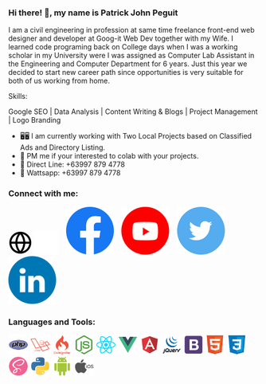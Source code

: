 <!--
**googitwebdev/googitwebdev** is a ✨ _special_ ✨ repository because its `README.md` (this file) appears on your GitHub profile.

Here are some ideas to get you started:

- 🔭 I’m currently working on ...
- 🌱 I’m currently learning ...
- 👯 I’m looking to collaborate on ...
- 🤔 I’m looking for help with ...
- 💬 Ask me about ...
- 📫 How to reach me: ...
- 😄 Pronouns: ...
- ⚡ Fun fact: ...
-->

### Hi there! 👋, my name is Patrick John Peguit
I am a civil engineering in profession at same time freelance front-end web designer and developer at Goog-it Web Dev together with my Wife. I learned code programing back on College days when I was a working scholar in my University were I was assigned as Computer Lab Assistant in the Engineering and Computer Department for 6 years. Just this year we decided to start new career path since opportunities is very suitable for both of us working from home.

Skills: 

Google SEO | Data Analysis | Content Writing & Blogs | Project Management | Logo Branding

- 🖥️🖥️ I am currently working with Two Local Projects based on Classified Ads and Directory Listing. 
- 💬 PM me if your interested to colab with your projects.
- 📱 Direct Line: +63997 879 4778
- 💬 Wattsapp: +63997 879 4778  


### Connect with me:

[![website](./img/globe-light.svg)](https://codestackr.com#gh-light-mode-only)
[![website](./img/globe-dark.svg)](https://codestackr.com#gh-dark-mode-only)
&nbsp;&nbsp;
[![website](./img/Facebook.svg)](https://www.facebook.com/googit.webdev)
&nbsp;&nbsp;
[![website](./img/Youtube.svg)](https://youtube.com/codestackr#gh-light-mode-only)
&nbsp;&nbsp;
[![website](./img/Twitter.svg)](https://twitter.com/googit_webdev)
&nbsp;&nbsp;
[![website](./img/LinkedIn.svg)](https://linkedin.com/in/googitwebdev)
&nbsp;&nbsp;


<h3 align="left">Languages and Tools:</h3>

<p align="left">
  
<img src="https://raw.githubusercontent.com/googitwebdev/logo/master/php.png" alt="img" width="40" height="40"/>
<img src="https://raw.githubusercontent.com/googitwebdev/logo/master/laravel.png" alt="img" width="40" height="40"/>
<img src="https://raw.githubusercontent.com/googitwebdev/logo/master/codeigniter.png" alt="img" width="40" height="40"/>
<img src="https://raw.githubusercontent.com/googitwebdev/logo/master/javascript.png" alt="img" width="40" height="40"/>
<img src="https://raw.githubusercontent.com/googitwebdev/logo/master/react_js.png" alt="img" width="40" height="40"/>
<img src="https://raw.githubusercontent.com/googitwebdev/logo/master/vue_js.png" alt="img" width="40" height="40"/>
<img src="https://raw.githubusercontent.com/googitwebdev/logo/master/angular_js.png" alt="img" width="40" height="40"/>
<img src="https://raw.githubusercontent.com/googitwebdev/logo/master/jquery.png" alt="img" width="40" height="40"/>
<img src="https://raw.githubusercontent.com/googitwebdev/logo/master/bootstrap.png" alt="img" width="40" height="40"/>
<img src="https://raw.githubusercontent.com/googitwebdev/logo/master/html5.png" alt="img" width="40" height="40"/>
<img src="https://raw.githubusercontent.com/googitwebdev/logo/master/css3.png" alt="img" width="40" height="40"/>
<img src="https://raw.githubusercontent.com/googitwebdev/logo/master/sass.png" alt="img" width="40" height="40"/>
<img src="https://raw.githubusercontent.com/googitwebdev/logo/master/python.png" alt="img" width="40" height="40"/>
<img src="https://raw.githubusercontent.com/googitwebdev/logo/master/android.png" alt="img" width="40" height="40"/>
<img src="https://raw.githubusercontent.com/googitwebdev/logo/master/ios.png"  alt="img" width="40" height="40"/>

</p>

